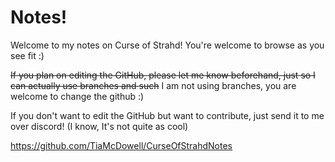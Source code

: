 # Notes!

Welcome to my notes on Curse of Strahd!
You're welcome to browse as you see fit :)

~~If you plan on editing the GitHub, please let me know beforehand, just so I can actually use branches and such~~ I am not using branches, you are welcome to change the github :)

If you don't want to edit the GitHub but want to contribute, just send it to me over discord! (I know, It's not quite as cool)

https://github.com/TiaMcDowell/CurseOfStrahdNotes